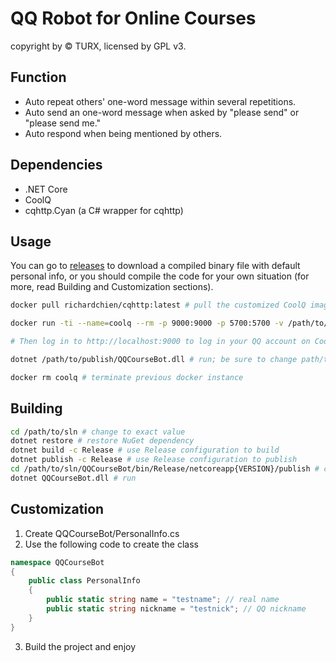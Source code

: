 # QQ Robot for Online Courses

copyright by &copy; TURX, licensed by GPL v3.

## Function

- Auto repeat others' one-word message within several repetitions.
- Auto send an one-word message when asked by "please send" or "please send me."
- Auto respond when being mentioned by others.

## Dependencies

- .NET Core
- CoolQ
- cqhttp.Cyan (a C# wrapper for cqhttp)

## Usage

You can go to [releases](https://github.com/TURX/QQCourseBot/releases) to download a compiled binary file with default personal info, or you should compile the code for your own situation (for more, read Building and Customization sections).

```sh
docker pull richardchien/cqhttp:latest # pull the customized CoolQ image to local

docker run -ti --name=coolq --rm -p 9000:9000 -p 5700:5700 -v /path/to/coolq/data:/home/user/coolq -e VNC_PASSWD={PASSWD} -e CQHTTP_POST_URL=http://host.docker.internal:8080 -e CQHTTP_SERVE_DATA_FILES=yes richardchien/cqhttp:latest # run a new customized CoolQ instance; be sure to change path/to/coolq and {PASSWD} to exact values

# Then log in to http://localhost:9000 to log in your QQ account on CoolQ

dotnet /path/to/publish/QQCourseBot.dll # run; be sure to change path/to/publish to exact value

docker rm coolq # terminate previous docker instance
```

## Building

```sh
cd /path/to/sln # change to exact value
dotnet restore # restore NuGet dependency
dotnet build -c Release # use Release configuration to build
dotnet publish -c Release # use Release configuration to publish
cd /path/to/sln/QQCourseBot/bin/Release/netcoreapp{VERSION}/publish # change to exact values
dotnet QQCourseBot.dll # run
```

## Customization

1. Create QQCourseBot/PersonalInfo.cs
2. Use the following code to create the class

```csharp
namespace QQCourseBot
{
    public class PersonalInfo
    {
        public static string name = "testname"; // real name
        public static string nickname = "testnick"; // QQ nickname
    }
}
```

3. Build the project and enjoy
